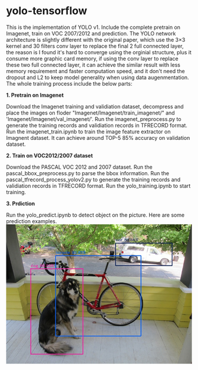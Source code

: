 # yolo-tensorflow
This is the implementation of YOLO v1. Include the complete pretrain on Imagenet, train on VOC 2007/2012 and prediction.
The YOLO network architecture is slightly different with the original paper, which use the 3×3 kernel and 30 filters conv layer to replace the final 2 full connected layer, the reason is I found it's hard to converge using the orginial structure, plus it consume more graphic card memory, if using the conv layer to replace these two full connected layer, it can achieve the similar result with less memory requirement and faster computation speed, and it don't need the dropout and L2 to keep model generality when using data augenmentation.
The whole training process include the below parts:

**1. Pretrain on Imagenet**

Download the Imagenet training and validiation dataset, decompress and place the images on floder "Imagenet/Imagenet/train_imagenet/" and 'Imagenet/Imagenet/val_imagenet/'.
Run the imagenet_preprocess.py to generate the training records and validiation records in TFRECORD format.
Run the imagenet_train.ipynb to train the image feature extractor on Imagnent dataset. It can achieve around TOP-5 85% accuracy on validation dataset.

**2. Train on VOC2012/2007 dataset**

Download the PASCAL VOC 2012 and 2007 dataset. 
Run the pascal_bbox_preprocess.py to parse the bbox information.
Run the pascal_tfrecord_process_yolov2.py to generate the training records and validiation records in TFRECORD format.
Run the yolo_training.ipynb to start training.

**3. Prdiction**

Run the yolo_predict.ipynb to detect object on the picture.
Here are some prediction examples.
![Image text](https://github.com/gzroy/yolo-tensorflow/raw/master/images/dog_yolo_50000.jpg)

